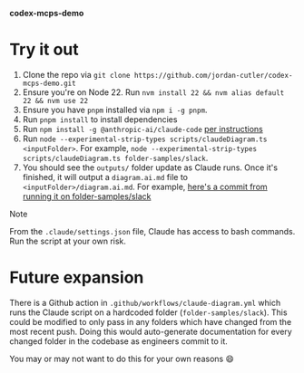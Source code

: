 **codex-mcps-demo**

# Try it out
1. Clone the repo via `git clone https://github.com/jordan-cutler/codex-mcps-demo.git`
2. Ensure you're on Node 22. Run `nvm install 22 && nvm alias default 22 && nvm use 22`
3. Ensure you have `pnpm` installed via `npm i -g pnpm`.
4. Run `pnpm install` to install dependencies
5. Run `npm install -g @anthropic-ai/claude-code` [per instructions](https://docs.anthropic.com/en/docs/agents-and-tools/claude-code/overview)
6. Run `node --experimental-strip-types scripts/claudeDiagram.ts <inputFolder>`. For example, `node --experimental-strip-types scripts/claudeDiagram.ts folder-samples/slack`.
7. You should see the `outputs/` folder update as Claude runs. Once it's finished, it will output a `diagram.ai.md` file to `<inputFolder>/diagram.ai.md`. For example, [here's a commit from running it on folder-samples/slack](https://github.com/jordan-cutler/codex-mcps-demo/commit/df4fdc762bb48761d9184e92e851bf8d75db42a7)

> [!NOTE]
> From the `.claude/settings.json` file, Claude has access to bash commands. Run the script at your own risk.

# Future expansion
There is a Github action in `.github/workflows/claude-diagram.yml` which runs the Claude script on a hardcoded folder (`folder-samples/slack`). This could be modified to only pass in any folders which have changed from the most recent push. Doing this would auto-generate documentation for every changed folder in the codebase as engineers commit to it.

You may or may not want to do this for your own reasons 😄